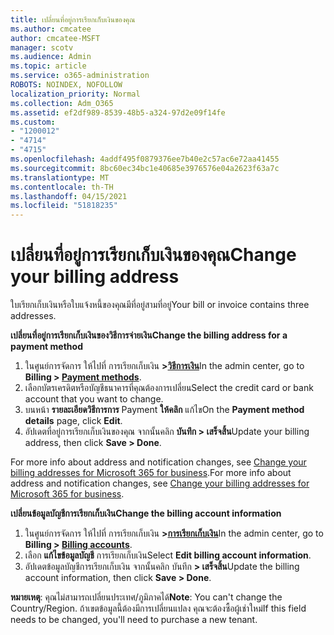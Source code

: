 ```yaml
---
title: เปลี่ยนที่อยู่การเรียกเก็บเงินของคุณ
ms.author: cmcatee
author: cmcatee-MSFT
manager: scotv
ms.audience: Admin
ms.topic: article
ms.service: o365-administration
ROBOTS: NOINDEX, NOFOLLOW
localization_priority: Normal
ms.collection: Adm_O365
ms.assetid: ef2df989-8539-48b5-a324-97d2e09f14fe
ms.custom:
- "1200012"
- "4714"
- "4715"
ms.openlocfilehash: 4addf495f0879376ee7b40e2c57ac6e72aa41455
ms.sourcegitcommit: 8bc60ec34bc1e40685e3976576e04a2623f63a7c
ms.translationtype: MT
ms.contentlocale: th-TH
ms.lasthandoff: 04/15/2021
ms.locfileid: "51818235"
---
```

# <a name="change-your-billing-address"></a><span data-ttu-id="8aa91-102">เปลี่ยนที่อยู่การเรียกเก็บเงินของคุณ</span><span class="sxs-lookup"><span data-stu-id="8aa91-102">Change your billing address</span></span>

<span data-ttu-id="8aa91-103">ใบเรียกเก็บเงินหรือใบแจ้งหนี้ของคุณมีที่อยู่สามที่อยู่</span><span class="sxs-lookup"><span data-stu-id="8aa91-103">Your bill or invoice contains three addresses.</span></span>

<span data-ttu-id="8aa91-104">**เปลี่ยนที่อยู่การเรียกเก็บเงินของวิธีการจ่ายเงิน**</span><span class="sxs-lookup"><span data-stu-id="8aa91-104">**Change the billing address for a payment method**</span></span>

1. <span data-ttu-id="8aa91-105">ในศูนย์การจัดการ ให้ไปที่ การเรียกเก็บเงิน **>[วิธีการเงิน](https://go.microsoft.com/fwlink/p/?linkid=2018806)**</span><span class="sxs-lookup"><span data-stu-id="8aa91-105">In the admin center, go to **Billing > [Payment methods](https://go.microsoft.com/fwlink/p/?linkid=2018806)**.</span></span>
2. <span data-ttu-id="8aa91-106">เลือกบัตรเครดิตหรือบัญชีธนาคารที่คุณต้องการเปลี่ยน</span><span class="sxs-lookup"><span data-stu-id="8aa91-106">Select the credit card or bank account that you want to change.</span></span>
3. <span data-ttu-id="8aa91-107">บนหน้า **รายละเอียดวิธีการการ** Payment **ให้คลิก** แก้ไข</span><span class="sxs-lookup"><span data-stu-id="8aa91-107">On the **Payment method details** page, click **Edit**.</span></span>
4. <span data-ttu-id="8aa91-108">อัปเดตที่อยู่การเรียกเก็บเงินของคุณ จากนั้นคลิก **บันทึก > เสร็จสิ้น**</span><span class="sxs-lookup"><span data-stu-id="8aa91-108">Update your billing address, then click **Save > Done**.</span></span>

<span data-ttu-id="8aa91-109">For more info about address and notification changes, see [Change your billing addresses for Microsoft 365 for business](https://docs.microsoft.com/microsoft-365/commerce/billing-and-payments/change-your-billing-addresses?view=o365-worldwide).</span><span class="sxs-lookup"><span data-stu-id="8aa91-109">For more info about address and notification changes, see [Change your billing addresses for Microsoft 365 for business](https://docs.microsoft.com/microsoft-365/commerce/billing-and-payments/change-your-billing-addresses?view=o365-worldwide).</span></span>

<span data-ttu-id="8aa91-110">**เปลี่ยนข้อมูลบัญชีการเรียกเก็บเงิน**</span><span class="sxs-lookup"><span data-stu-id="8aa91-110">**Change the billing account information**</span></span>

1. <span data-ttu-id="8aa91-111">ในศูนย์การจัดการ ให้ไปที่ การเรียกเก็บเงิน **>[การเรียกเก็บเงิน](https://admin.microsoft.com/Adminportal/Home?source=applauncher#/BillingAccounts/billing-accounts)**</span><span class="sxs-lookup"><span data-stu-id="8aa91-111">In the admin center, go to **Billing > [Billing accounts](https://admin.microsoft.com/Adminportal/Home?source=applauncher#/BillingAccounts/billing-accounts)**.</span></span>
2. <span data-ttu-id="8aa91-112">เลือก **แก้ไขข้อมูลบัญชี** การเรียกเก็บเงิน</span><span class="sxs-lookup"><span data-stu-id="8aa91-112">Select **Edit billing account information**.</span></span>
3. <span data-ttu-id="8aa91-113">อัปเดตข้อมูลบัญชีการเรียกเก็บเงิน จากนั้นคลิก บันทึก **> เสร็จสิ้น**</span><span class="sxs-lookup"><span data-stu-id="8aa91-113">Update the billing account information, then click **Save > Done**.</span></span>

<span data-ttu-id="8aa91-114">**หมายเหตุ**: คุณไม่สามารถเปลี่ยนประเทศ/ภูมิภาคได้</span><span class="sxs-lookup"><span data-stu-id="8aa91-114">**Note**: You can't change the Country/Region.</span></span> <span data-ttu-id="8aa91-115">ถ้าเขตข้อมูลนี้ต้องมีการเปลี่ยนแปลง คุณจะต้องซื้อผู้เช่าใหม่</span><span class="sxs-lookup"><span data-stu-id="8aa91-115">If this field needs to be changed, you'll need to purchase a new tenant.</span></span>

